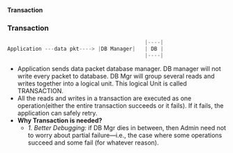 **Transaction**

### Transaction
```c
                                            |----|
Application ---data pkt----> |DB Manager|   | DB |
                                            |----|
```
- Application sends data packet database manager. DB manager will not write every packet to database. DB Mgr will group several reads and writes together into a logical unit. This logical Unit is called TRANSACTION.
- All the reads and writes in a transaction are executed as one operation(either the entire transaction succeeds or it fails). If it fails, the application can safely retry.
- **Why Transaction is needed?**
  - _1. Better Debugging:_ if DB Mgr dies in between, then Admin need not to worry about partial failure—i.e., the case where some operations succeed and some fail (for
whatever reason).
